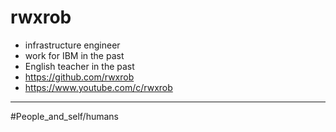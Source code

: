 # rwxrob

- infrastructure engineer
- work for IBM in the past
- English teacher in the past
- <https://github.com/rwxrob>
- <https://www.youtube.com/c/rwxrob>

---

#People_and_self/humans
